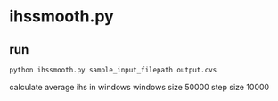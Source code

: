 # ihssmooth.py

## run
```python
python ihssmooth.py sample_input_filepath output.cvs
```
calculate average ihs in windows
windows size 50000
step size 10000
